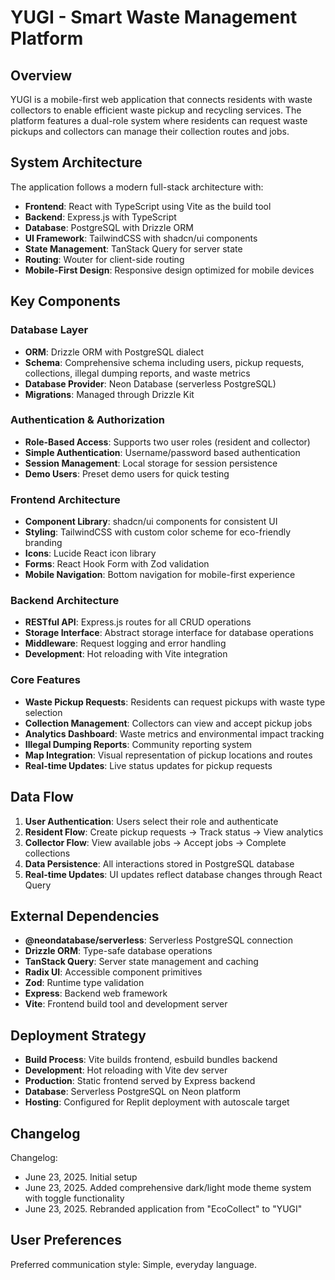 # YUGI - Smart Waste Management Platform

## Overview

YUGI is a mobile-first web application that connects residents with waste collectors to enable efficient waste pickup and recycling services. The platform features a dual-role system where residents can request waste pickups and collectors can manage their collection routes and jobs.

## System Architecture

The application follows a modern full-stack architecture with:

- **Frontend**: React with TypeScript using Vite as the build tool
- **Backend**: Express.js with TypeScript
- **Database**: PostgreSQL with Drizzle ORM
- **UI Framework**: TailwindCSS with shadcn/ui components
- **State Management**: TanStack Query for server state
- **Routing**: Wouter for client-side routing
- **Mobile-First Design**: Responsive design optimized for mobile devices

## Key Components

### Database Layer
- **ORM**: Drizzle ORM with PostgreSQL dialect
- **Schema**: Comprehensive schema including users, pickup requests, collections, illegal dumping reports, and waste metrics
- **Database Provider**: Neon Database (serverless PostgreSQL)
- **Migrations**: Managed through Drizzle Kit

### Authentication & Authorization
- **Role-Based Access**: Supports two user roles (resident and collector)
- **Simple Authentication**: Username/password based authentication
- **Session Management**: Local storage for session persistence
- **Demo Users**: Preset demo users for quick testing

### Frontend Architecture
- **Component Library**: shadcn/ui components for consistent UI
- **Styling**: TailwindCSS with custom color scheme for eco-friendly branding
- **Icons**: Lucide React icon library
- **Forms**: React Hook Form with Zod validation
- **Mobile Navigation**: Bottom navigation for mobile-first experience

### Backend Architecture
- **RESTful API**: Express.js routes for all CRUD operations
- **Storage Interface**: Abstract storage interface for database operations
- **Middleware**: Request logging and error handling
- **Development**: Hot reloading with Vite integration

### Core Features
- **Waste Pickup Requests**: Residents can request pickups with waste type selection
- **Collection Management**: Collectors can view and accept pickup jobs
- **Analytics Dashboard**: Waste metrics and environmental impact tracking
- **Illegal Dumping Reports**: Community reporting system
- **Map Integration**: Visual representation of pickup locations and routes
- **Real-time Updates**: Live status updates for pickup requests

## Data Flow

1. **User Authentication**: Users select their role and authenticate
2. **Resident Flow**: Create pickup requests → Track status → View analytics
3. **Collector Flow**: View available jobs → Accept jobs → Complete collections
4. **Data Persistence**: All interactions stored in PostgreSQL database
5. **Real-time Updates**: UI updates reflect database changes through React Query

## External Dependencies

- **@neondatabase/serverless**: Serverless PostgreSQL connection
- **Drizzle ORM**: Type-safe database operations
- **TanStack Query**: Server state management and caching
- **Radix UI**: Accessible component primitives
- **Zod**: Runtime type validation
- **Express**: Backend web framework
- **Vite**: Frontend build tool and development server

## Deployment Strategy

- **Build Process**: Vite builds frontend, esbuild bundles backend
- **Development**: Hot reloading with Vite dev server
- **Production**: Static frontend served by Express backend
- **Database**: Serverless PostgreSQL on Neon platform
- **Hosting**: Configured for Replit deployment with autoscale target

## Changelog

Changelog:
- June 23, 2025. Initial setup
- June 23, 2025. Added comprehensive dark/light mode theme system with toggle functionality
- June 23, 2025. Rebranded application from "EcoCollect" to "YUGI"

## User Preferences

Preferred communication style: Simple, everyday language.